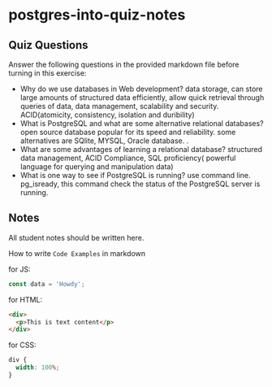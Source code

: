 # postgres-into-quiz-notes

## Quiz Questions

Answer the following questions in the provided markdown file before turning in this exercise:

- Why do we use databases in Web development?
  data storage, can store large amounts of structured data efficiently, allow quick retrieval through queries of data, data management, scalability and security. ACID(atomicity, consistency, isolation and duribility)
- What is PostgreSQL and what are some alternative relational databases?
  open source database popular for its speed and reliability. some alternatives are SQlite, MYSQL, Oracle database. .
- What are some advantages of learning a relational database?
  structured data management, ACID Compliance, SQL proficiency( powerful language for querying and manipulation data)
- What is one way to see if PostgreSQL is running?
  use command line. pg_isready, this command check the status of the PostgreSQL server is running.

## Notes

All student notes should be written here.

How to write `Code Examples` in markdown

for JS:

```javascript
const data = 'Howdy';
```

for HTML:

```html
<div>
  <p>This is text content</p>
</div>
```

for CSS:

```css
div {
  width: 100%;
}
```
